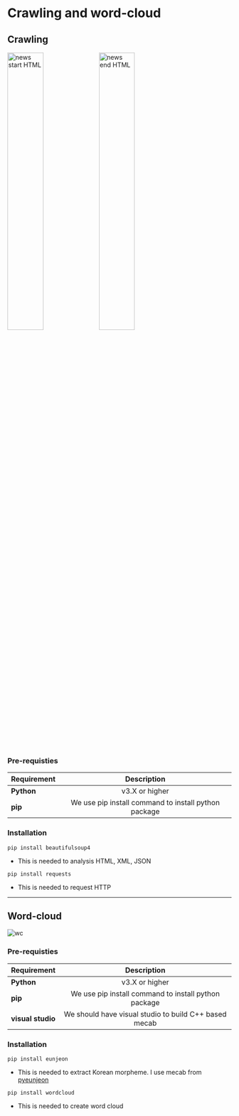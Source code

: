 # Crawling and word-cloud

## Crawling
<img src="https://user-images.githubusercontent.com/53554014/86812486-0c3d1080-c0ba-11ea-8524-6f0f670649ec.png" width="40%" height="40%" title="news start HTML"></img>
<img src="https://user-images.githubusercontent.com/53554014/86812534-152de200-c0ba-11ea-9ea3-7347736f59ff.png" width="40%" height="40%" title="news end HTML"></img>
### Pre-requisties
|  <center>Requirement</center> |  <center>Description</center> |  
|:--------|:--------:|
|**Python** | <center>v3.X or higher</center> |
|**pip** | <center>We use pip install command to install python package</center> |
 
### Installation
```
pip install beautifulsoup4
```
- This is needed to analysis HTML, XML, JSON
```
pip install requests
```
- This is needed to request HTTP
***
## Word-cloud
![wc](https://user-images.githubusercontent.com/53554014/86812197-b2d4e180-c0b9-11ea-82d8-4688c1ae6788.png)
### Pre-requisties
|  <center>Requirement</center> |  <center>Description</center> |  
|:--------|:--------:|
|**Python** | <center>v3.X or higher</center> |
|**pip** | <center>We use pip install command to install python package</center> |
|**visual studio** | <center>We should have visual studio to build C++ based mecab</center> |
 
### Installation
```
pip install eunjeon
```
- This is needed to extract Korean morpheme. I use mecab from [pyeunjeon](https://github.com/koshort/pyeunjeon)

```
pip install wordcloud
```
- This is needed to create word cloud

